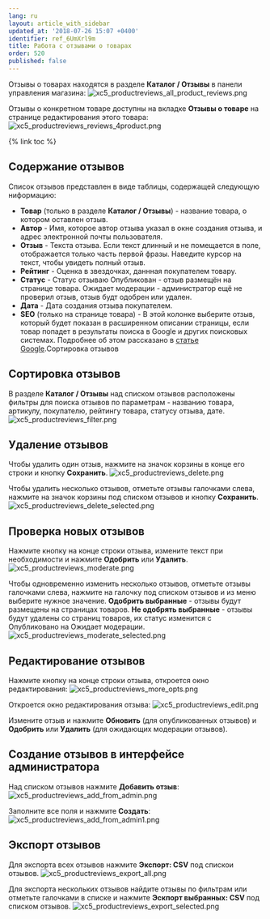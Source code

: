 ```yaml
---
lang: ru
layout: article_with_sidebar
updated_at: '2018-07-26 15:07 +0400'
identifier: ref_6UmXrl9m
title: Работа с отзывами о товарах
order: 520
published: false
---
```

Отзывы о товарах находятся в разделе **Каталог / Отзывы** в панели управления магазина:
    ![xc5_productreviews_all_product_reviews.png]({{site.baseurl}}/attachments/ref_XBriIS6B/xc5_productreviews_all_product_reviews.png)

Отзывы о конкретном товаре доступны на вкладке **Отзывы о товаре** на странице редактирования этого товара:
    ![xc5_productreviews_reviews_4product.png]({{site.baseurl}}/attachments/ref_XBriIS6B/xc5_productreviews_reviews_4product.png)
    
{% link toc %}
   
## Содержание отзывов
Список отзывов представлен в виде таблицы, содержащей следующую ниформацию:

   * **Товар** (только в разделе **Каталог / Отзывы**) - название товара, о котором оставлен отзыв.
   * **Автор** - Имя, которое автор отзыва указал в окне создания отзыва, и адрес электронной почты пользователя.
   * **Отзыв** - Текста отзыва. Если текст длинный и не помещается в поле, отображается только часть первой фразы. Наведите курсор на текст, чтобы увидеть полный отзыв.
   * **Рейтинг** - Оценка в звездочках, даннная покупателем товару.
   * **Статус** - Статус отзываю Опубликован - отзыв размещён на странице товара. Ожидает модерации - администратор ещё не проверил отзыв, отзыв будт одобрен или удален.
   * **Дата** - Дата создания отзыва покупателем.
   * **SEO** (только на странице товара) - В этой колонке выберите отзыв, который будет показан в расширенном описании страницы, если товар попадет в результаты поиска в Google и других поисковых системах. Подробнее об этом рассказано в [статье Google](https://support.google.com/webmasters/answer/146750 "Работа с отзывами о товарах").Сортировка отзывов

## Сортировка отзывов
В разделе **Каталог / Отзывы** над списком отзывов расположены фильтры для поиска отзывов по параметрам - названию товара, артикулу, покупателю, рейтингу товара, статусу отзыва, дате.
    ![xc5_productreviews_filter.png]({{site.baseurl}}/attachments/ref_XBriIS6B/xc5_productreviews_filter.png)

## Удаление отзывов
Чтобы удалить один отзыв, нажмите на значок корзины в конце его строки и кнопку **Сохранить**. 
    ![xc5_productreviews_delete.png]({{site.baseurl}}/attachments/ref_XBriIS6B/xc5_productreviews_delete.png)

Чтобы удалить несколько отзывов, отметьте отзывы галочками слева, нажмите на значок корзины под списком отзывов и кнопку **Сохранить**.
    ![xc5_productreviews_delete_selected.png]({{site.baseurl}}/attachments/ref_XBriIS6B/xc5_productreviews_delete_selected.png)

## Проверка новых отзывов
Нажмите кнопку на конце строки отзыва, измените текст при необходимости и нажмите **Одобрить** или **Удалить**.
    ![xc5_productreviews_moderate.png]({{site.baseurl}}/attachments/ref_XBriIS6B/xc5_productreviews_moderate.png)

Чтобы одновременно изменить несколько отзывов, отметьте отзывы галочками слева, нажмите на галочку под списком отзывов и из меню выберите нужное значение. **Одобрить выбранные** - отзывы будут размещены на страницах товаров. **Не одобрять выбранные** - отзывы будут удалены со страниц товаров, их статус изменится с Опубликовано на Ожидает модерации.
    ![xc5_productreviews_moderate_selected.png]({{site.baseurl}}/attachments/ref_XBriIS6B/xc5_productreviews_moderate_selected.png)

## Редактирование отзывов
Нажмите кнопку на конце строки отзыва, откроется окно редактирования:
    ![xc5_productreviews_more_opts.png]({{site.baseurl}}/attachments/ref_XBriIS6B/xc5_productreviews_more_opts.png)

Откроется окно редактирования отзыва:
    ![xc5_productreviews_edit.png]({{site.baseurl}}/attachments/ref_XBriIS6B/xc5_productreviews_edit.png)

Измените отзыв и нажмите **Обновить** (для опубликованных отзывов) и **Одобрить** или **Удалить** (для ожидающих модерации отзывов).

## Создание отзывов в интерфейсе администратора
Над списком отзывов нажмите **Добавить отзыв**:
    ![xc5_productreviews_add_from_admin.png]({{site.baseurl}}/attachments/ref_XBriIS6B/xc5_productreviews_add_from_admin.png)

Заполните все поля и нажмите **Создать**:
    ![xc5_productreviews_add_from_admin1.png]({{site.baseurl}}/attachments/ref_XBriIS6B/xc5_productreviews_add_from_admin1.png)

## Экспорт отзывов
Для экспорта всех отзывов нажмите **Экспорт: CSV** под спискои отзывов. 
    ![xc5_productreviews_export_all.png]({{site.baseurl}}/attachments/ref_XBriIS6B/xc5_productreviews_export_all.png)

Для экспорта нескольких отзывов найдите отзывы по фильтрам или отметьте галочками в списке и нажмите **Эскпорт выбранных: CSV** под списком отзывов.
    ![xc5_productreviews_export_selected.png]({{site.baseurl}}/attachments/ref_XBriIS6B/xc5_productreviews_export_selected.png)
